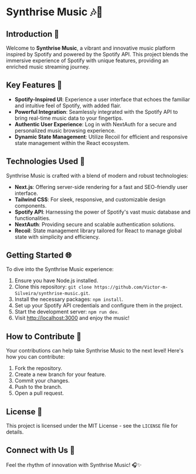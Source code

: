 # Synthrise Music 🎶🌌

## Introduction 🚀
Welcome to **Synthrise Music**, a vibrant and innovative music platform inspired by Spotify and powered by the Spotify API. This project blends the immersive experience of Spotify with unique features, providing an enriched music streaming journey.

## Key Features 🌟
- **Spotify-Inspired UI**: Experience a user interface that echoes the familiar and intuitive feel of Spotify, with added flair.
- **Powerful Integration**: Seamlessly integrated with the Spotify API to bring real-time music data to your fingertips.
- **Authentic User Experience**: Log in with NextAuth for a secure and personalized music browsing experience.
- **Dynamic State Management**: Utilize Recoil for efficient and responsive state management within the React ecosystem.

## Technologies Used 🔧
Synthrise Music is crafted with a blend of modern and robust technologies:
- **Next.js**: Offering server-side rendering for a fast and SEO-friendly user interface.
- **Tailwind CSS**: For sleek, responsive, and customizable design components.
- **Spotify API**: Harnessing the power of Spotify's vast music database and functionalities.
- **NextAuth**: Providing secure and scalable authentication solutions.
- **Recoil**: State management library tailored for React to manage global state with simplicity and efficiency.

## Getting Started 🌐
To dive into the Synthrise Music experience:

1. Ensure you have Node.js installed.
2. Clone this repository: `git clone https://github.com/Victor-m-Silveira/synthrise-music.git`.
3. Install the necessary packages: `npm install`.
4. Set up your Spotify API credentials and configure them in the project.
5. Start the development server: `npm run dev`.
6. Visit [http://localhost:3000](http://localhost:3000) and enjoy the music!

## How to Contribute 🤝
Your contributions can help take Synthrise Music to the next level! Here's how you can contribute:
1. Fork the repository.
2. Create a new branch for your feature.
3. Commit your changes.
4. Push to the branch.
5. Open a pull request.

## License 📜
This project is licensed under the MIT License - see the `LICENSE` file for details.

## Connect with Us 🌟

Feel the rhythm of innovation with Synthrise Music! 🎧✨
